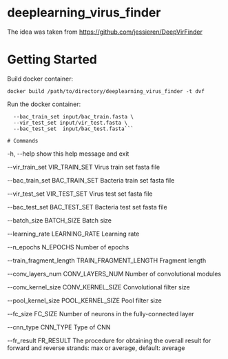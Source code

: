 # deeplearning_virus_finder
The idea was taken from https://github.com/jessieren/DeepVirFinder

# Getting Started

Build docker container:

```docker build /path/to/directory/deeplearning_virus_finder -t dvf```

Run the docker container:

```docker run -v /path/to/input:/input dvf python train.py --vir_train_set input/vir_train.fasta \
  --bac_train_set input/bac_train.fasta \
  --vir_test_set input/vir_test.fasta \
  --bac_test_set  input/bac_test.fasta```

# Commands
```
  -h, --help            show this help message and exit
  
  --vir_train_set VIR_TRAIN_SET
                        Virus train set fasta file
                        
  --bac_train_set BAC_TRAIN_SET
                        Bacteria train set fasta file
                        
  --vir_test_set VIR_TEST_SET
                        Virus test set fasta file
                        
  --bac_test_set BAC_TEST_SET
                        Bacteria test set fasta file
                        
  --batch_size BATCH_SIZE
                        Batch size
                        
  --learning_rate LEARNING_RATE
                        Learning rate
                        
  --n_epochs N_EPOCHS   Number of epochs
  
  --train_fragment_length TRAIN_FRAGMENT_LENGTH
                        Fragment length
                        
  --conv_layers_num CONV_LAYERS_NUM
                        Number of convolutional modules
                        
  --conv_kernel_size CONV_KERNEL_SIZE
                        Convolutional filter size
                        
  --pool_kernel_size POOL_KERNEL_SIZE
                        Pool filter size
                        
  --fc_size FC_SIZE     Number of neurons in the fully-connected layer
  
  --cnn_type CNN_TYPE   Type of CNN
  
  --fr_result FR_RESULT
                        The procedure for obtaining the overall result for forward and reverse strands: max or average, default: average
```
